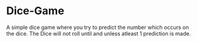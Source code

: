 # Dice-Game
A simple dice game where you try to predict the number which occurs on the dice.
The Dice will not roll until and unless atleast 1 prediction is made.
